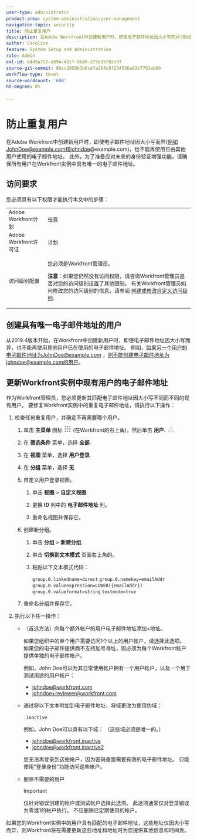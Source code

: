 ```yaml
---
user-type: administrator
product-area: system-administration;user-management
navigation-topic: security
title: 防止重复用户
description: 在Adobe Workfront中创建新用户时，即使电子邮件地址因大小写而异(例如JohnDoe@example.com和johndoe@example.com)，也不能再使用已由其他用户使用的电子邮件地址。 此外，为了准备应对未来的身份验证增强功能，请确保所有用户在Workfront实例中具有唯一的电子邮件地址。
author: Caroline
feature: System Setup and Administration
role: Admin
exl-id: 84d9a752-e894-42cf-9b40-375e35f02c97
source-git-commit: 8bcc2859b3b6ce7a264c8f234536a93b7761ab6b
workflow-type: tm+mt
source-wordcount: '608'
ht-degree: 0%

---
```


# 防止重复用户

在Adobe Workfront中创建新用户时，即使电子邮件地址因大小写而异(例如JohnDoe@example.com和johndoe@example.com)，也不能再使用已由其他用户使用的电子邮件地址。 此外，为了准备应对未来的身份验证增强功能，请确保所有用户在Workfront实例中具有唯一的电子邮件地址。

## 访问要求

您必须具有以下权限才能执行本文中的步骤：

<table style="table-layout:auto"> 
 <col> 
 <col> 
 <tbody> 
  <tr> 
   <td role="rowheader">Adobe Workfront计划</td> 
   <td>任意</td> 
  </tr> 
  <tr> 
   <td role="rowheader">Adobe Workfront许可证</td> 
   <td>计划</td> 
  </tr> 
  <tr> 
   <td role="rowheader">访问级别配置</td> 
   <td> <p>您必须是Workfront管理员。</p> <p><b>注意</b>：如果您仍然没有访问权限，请咨询Workfront管理员是否对您的访问级别设置了其他限制。 有关Workfront管理员如何修改您的访问级别的信息，请参阅 <a href="../../../administration-and-setup/add-users/configure-and-grant-access/create-modify-access-levels.md" class="MCXref xref">创建或修改自定义访问级别</a>.</p> </td> 
  </tr> 
 </tbody> 
</table>

## 创建具有唯一电子邮件地址的用户

从2019.4版本开始，在Workfront中创建新用户时，即使电子邮件地址因大小写而异，也不能再使用其他用户已在使用的电子邮件地址。 例如，如果另一个用户的电子邮件地址为JohnDoe@example.com ，则不能创建电子邮件地址为johndoe@example.com的用户。

## 更新Workfront实例中现有用户的电子邮件地址

作为Workfront管理员，您必须更新其匹配电子邮件地址因大小写不同而不同的现有用户。
要修复Workfront实例中的重复电子邮件地址，请执行以下操作：

1. 检查任何重复用户，并确定不再需要哪个用户。

   1. 单击 **主菜单** 图标 ![](assets/main-menu-icon.png) (在Workfront的右上角)，然后单击 **用户**. ![](assets/users-icon-in-main-menu.png)

   1. 在 **筛选条件** 菜单，选择 **全部**.

   1. 在 **视图** 菜单，选择 **用户登录**.

   1. 在 **分组** 菜单，选择 **无**.

   1. 自定义用户登录视图。

      1. 单击 **视图** > **自定义视图**.

      1. 更换 **ID** 列中的 **电子邮件地址** 列。

      1. 重命名视图并保存它。
   1. 创建新分组。

      1. 单击 **分组** > **新建分组**.

      1. 单击 **切换到文本模式** 页面右上角的。
      1. 粘贴以下文本模式代码：

         `group.0.linkedname=direct`
         `group.0.namekey=emailAddr`
         `group.0.valueexpression=LOWER({emailAddr})`
         `group.0.valueformat=string`
         `textmode=true`
   1. 重命名分组并保存它。



1. 执行以下任一操作：

   * （首选方法）向每个额外帐户的用户电子邮件地址添加+地址。

      如果您组织中的单个用户需要访问1个以上的用户帐户，请选择此选项。 如果您的电子邮件提供商不支持加号寻址，则必须为每个Workfront帐户提供单独的电子邮件帐户。

      例如，John Doe可以为其日常使用帐户拥有一个用户帐户，以及一个用于测试用途的用户帐户：

      * johndoe@workfront.com
      * johndoe+reviewer@workfront.com
   * 通过将以下文本附加到电子邮件地址，将域更改为使用伪域：

      `.inactive`

      例如，John Doe可以具有以下域： （这些域必须是唯一的。）

      * johndoe@workfront.inactive
      * johndoe@workfront.inactive2

      您无法再登录到这些帐户，因为密码重置需要有效的电子邮件地址。 只能使用“登录身份”功能访问这些帐户。

   * 删除不需要的用户

      >[!IMPORTANT]
      >
      >仅针对错误创建的帐户或测试帐户选择此选项。 此选项通常仅对登录错误为零或1的帐户执行。 不应删除已定期使用的帐户。



如果您的Workfront实例中的用户具有匹配的电子邮件地址，这些地址仅因大小写而异，则Workfront将在需要更新这些地址和地址时为您提供其他信息和时间表。

